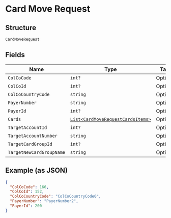 
# Card Move Request

## Structure

`CardMoveRequest`

## Fields

| Name | Type | Tags | Description |
|  --- | --- | --- | --- |
| `ColCoCode` | `int?` | Optional | - |
| `ColCoId` | `int?` | Optional | - |
| `ColCoCountryCode` | `string` | Optional | - |
| `PayerNumber` | `string` | Optional | - |
| `PayerId` | `int?` | Optional | - |
| `Cards` | [`List<CardMoveRequestCardsItems>`](../../doc/models/card-move-request-cards-items.md) | Optional | - |
| `TargetAccountId` | `int?` | Optional | - |
| `TargetAccountNumber` | `string` | Optional | - |
| `TargetCardGroupId` | `int?` | Optional | - |
| `TargetNewCardGroupName` | `string` | Optional | - |

## Example (as JSON)

```json
{
  "ColCoCode": 166,
  "ColCoId": 152,
  "ColCoCountryCode": "ColCoCountryCode0",
  "PayerNumber": "PayerNumber2",
  "PayerId": 200
}
```

